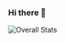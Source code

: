 ### Hi there 👋

<!--
**amaalhov/amaalhov** is a ✨ _special_ ✨ repository because its `README.md` (this file) appears on your GitHub profile.

Here are some ideas to get you started:

- 🔭 I’m currently working on ...
- 🌱 I’m currently learning ...
- 👯 I’m looking to collaborate on ...
- 🤔 I’m looking for help with ...
- 💬 Ask me about ...
- 📫 How to reach me: ...
- 😄 Pronouns: ...
- ⚡ Fun fact: ...
-->

<!-- ![Visitor](https://visitor-badge.laobi.icu/badge?page_id=amaalhov.amaalhov) -->
<!-- ![Overall Stats](https://github-readme-stats.vercel.app/api?username=amaalhov&count_private=true&show_icons=true&hide=contribs) -->

![Overall Stats](https://github-readme-stats.vercel.app/api?username=amaalhov&count_private=true&show_icons=true)

<!-- ![Top Langs](https://github-readme-stats.vercel.app/api/top-langs/?username=amaalhov&layout=compact) -->

<!-- <a href="<LinkedInURL>">![LinkedIn](https://img.shields.io/badge/LinkedIn-0077B5?style=for-the-badge&logo=linkedin&logoColor=white)</a> -->
